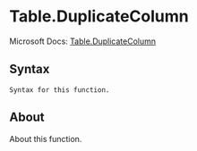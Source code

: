 # Table.DuplicateColumn

Microsoft Docs: [Table.DuplicateColumn](https://docs.microsoft.com/en-us/powerquery-m/table-duplicatecolumn)

## Syntax

```
Syntax for this function.
```

## About

About this function.

